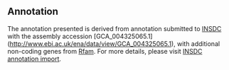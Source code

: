 
Annotation
----------

The annotation presented is derived from annotation submitted to
[INSDC](http://www.insdc.org) with the assembly accession [GCA\_004325065.1]
(http://www.ebi.ac.uk/ena/data/view/GCA_004325065.1),
with additional non-coding genes from
[Rfam](http://rfam.xfam.org/). For more details, please visit [INSDC
annotation import](http://ensemblgenomes.org/info/data/insdc_annotation).

